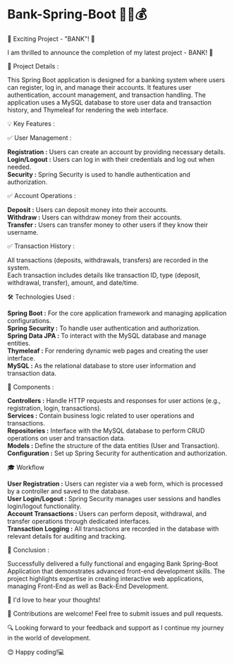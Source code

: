 # Bank-Spring-Boot 🏦💵💰

🚀 Exciting Project - "BANK"! 🎉

I am thrilled to announce the completion of my latest project - BANK! 🌟

🎯 Project Details :

This Spring Boot application is designed for a banking system where users can register, log in, and manage their accounts. It features user authentication, account management, and transaction handling. The application uses a MySQL database to store user data and transaction history, and Thymeleaf for rendering the web interface.

💡 Key Features :

✅ User Management :<br>

   <b> Registration :</b> Users can create an account by providing necessary details.<br>
   <b> Login/Logout :</b> Users can log in with their credentials and log out when needed.<br>
   <b> Security :</b> Spring Security is used to handle authentication and authorization.

✅ Account Operations :<br>

   <b> Deposit :</b> Users can deposit money into their accounts.<br>
   <b> Withdraw :</b> Users can withdraw money from their accounts.<br>
   <b> Transfer :</b> Users can transfer money to other users if they know their username.
     
✅ Transaction History :<br>

   All transactions (deposits, withdrawals, transfers) are recorded in the system.<br>
   Each transaction includes details like transaction ID, type (deposit, withdrawal, transfer), amount, and date/time.

🛠 Technologies Used :

 **Spring Boot :** For the core application framework and managing application configurations.<br>
 **Spring Security :** To handle user authentication and authorization.<br>
 **Spring Data JPA :** To interact with the MySQL database and manage entities.<br>
 **Thymeleaf :** For rendering dynamic web pages and creating the user interface.<br>
 **MySQL :** As the relational database to store user information and transaction data.

🧐 Components :

 **Controllers :** Handle HTTP requests and responses for user actions (e.g., registration, login, transactions).<br>
 **Services :** Contain business logic related to user operations and transactions.<br>
 **Repositories :** Interface with the MySQL database to perform CRUD operations on user and transaction data.<br>
 **Models :** Define the structure of the data entities (User and Transaction).<br>
 **Configuration :** Set up Spring Security for authentication and authorization.

🎓 Workflow

 **User Registration :** Users can register via a web form, which is processed by a controller and saved to the database.<br>
 **User Login/Logout :** Spring Security manages user sessions and handles login/logout functionality.<br>
 **Account Transactions :** Users can perform deposit, withdrawal, and transfer operations through dedicated interfaces.<br>
 **Transaction Logging :** All transactions are recorded in the database with relevant details for auditing and tracking.

📝 Conclusion :

Successfully delivered a fully functional and engaging Bank Spring-Boot Application that demonstrates advanced front-end development skills. The project highlights expertise in creating interactive web applications, managing Front-End as well as Back-End Development.

📢 I'd love to hear your thoughts!

🤝 Contributions are welcome! Feel free to submit issues and pull requests.

🔍 Looking forward to your feedback and support as I continue my journey in the world of development.

😊 Happy coding!💻
